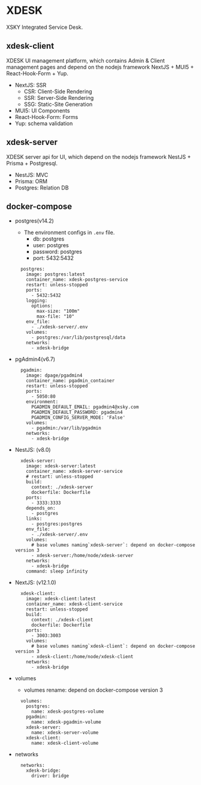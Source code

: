 # XDESK

XSKY Integrated Service Desk.

## xdesk-client

XDESK UI management platform, which contains Admin & Client management pages and depend on the nodejs framework NextJS + MUI5 + React-Hook-Form + Yup.

- NextJS: SSR
  - CSR: Client-Side Rendering
  - SSR: Server-Side Rendering
  - SSG: Static-Site Generation
- MUI5: UI Components
- React-Hook-Form: Forms
- Yup: schema validation

## xdesk-server

XDESK server api for UI, which depend on the nodejs framework NestJS + Prisma + Postgresql.

- NestJS: MVC
- Prisma: ORM
- Postgres: Relation DB

## docker-compose

- postgres(v14.2)
  - The environment configs in `.env` file.
    - db: postgres
    - user: postgres
    - password: postgres
    - port: 5432:5432

  ```postgres
    postgres:
      image: postgres:latest
      container_name: xdesk-postgres-service
      restart: unless-stopped
      ports:
        - 5432:5432
      logging:
        options:
          max-size: "100m"
          max-file: "10"
      env_file:
        - ./xdesk-server/.env
      volumes:
        - postgres:/var/lib/postgresql/data
      networks:
        - xdesk-bridge
  ```

- pgAdmin4(v6.7)

  ```pgAdmin4
    pgadmin:
      image: dpage/pgadmin4
      container_name: pgadmin_container
      restart: unless-stopped
      ports:
        - 5050:80
      environment:
        PGADMIN_DEFAULT_EMAIL: pgadmin4@xsky.com
        PGADMIN_DEFAULT_PASSWORD: pgadmin4
        PGADMIN_CONFIG_SERVER_MODE: 'False'
      volumes:
        - pgadmin:/var/lib/pgadmin
      networks:
        - xdesk-bridge
  ```

- NestJS: (v8.0)

  ```xdesk-server
    xdesk-server:
      image: xdesk-server:latest
      container_name: xdesk-server-service
      # restart: unless-stopped
      build:
        context: ./xdesk-server
        dockerfile: Dockerfile
      ports:
        - 3333:3333
      depends_on:
        - postgres
      links:
        - postgres:postgres
      env_file:
        - ./xdesk-server/.env
      volumes:
        # base volumes naming`xdesk-server`: depend on docker-compose version 3
        - xdesk-server:/home/node/xdesk-server
      networks:
        - xdesk-bridge
      command: sleep infinity
  ```

- NextJS: (v12.1.0)

  ```xdesk-client
    xdesk-client:
      image: xdesk-client:latest
      container_name: xdesk-client-service
      restart: unless-stopped
      build:
        context: ./xdesk-client
        dockerfile: Dockerfile
      ports:
        - 3003:3003
      volumes:
        # base volumes naming`xdesk-client`: depend on docker-compose version 3
        - xdesk-client:/home/node/xdesk-client
      networks:
        - xdesk-bridge
  ```

- volumes
  - volumes rename: depend on docker-compose version 3

  ```volumes
    volumes:
      postgres:
        name: xdesk-postgres-volume
      pgadmin:
        name: xdesk-pgadmin-volume
      xdesk-server:
        name: xdesk-server-volume
      xdesk-client:
        name: xdesk-client-volume
  ```

- networks

  ```networks
    networks:
      xdesk-bridge:
        driver: bridge
  ```
